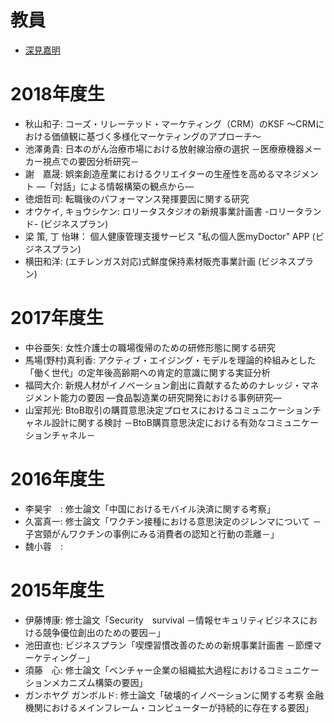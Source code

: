 # 教員
- [深見嘉明](http://d.hatena.ne.jp/yofukami/about)

# 2018年度生
- 秋山和子: コーズ・リレーテッド・マーケティング（CRM）のKSF ～CRMにおける価値観に基づく多様化マーケティングのアプローチ～
- 池澤勇貴: 日本のがん治療市場における放射線治療の選択 －医療療機器メーカー視点での要因分析研究－
- 謝　嘉晟: 娯楽創造産業におけるクリエイターの生産性を高めるマネジメント ―「対話」による情報構築の観点から―
- 徳畑哲司: 転職後のパフォーマンス発揮要因に関する研究
- オウケイ, キョウシケン: ロリータスタジオの新規事業計画書 -ロリータランド- (ビジネスプラン)
- 梁 策, 丁 怡琳： 個人健康管理支援サービス "私の個人医myDoctor" APP (ビジネスプラン)
- 横田和洋: (エチレンガス対応)式鮮度保持素材販売事業計画 (ビジネスプラン)

# 2017年度生 
- 中谷亜矢: 女性介護士の職場復帰のための研修形態に関する研究
- 馬場(野村)真利香: アクティブ・エイジング・モデルを理論的枠組みとした「働く世代」の定年後高齢期への肯定的意識に関する実証分析
- 福岡大介: 新規人材がイノベーション創出に貢献するためのナレッジ・マネジメント能力の要因 ―食品製造業の研究開発における事例研究―
- 山室邦光: BtoB取引の購買意思決定プロセスにおけるコミュニケーションチャネル設計に関する検討 －BtoB購買意思決定における有効なコミュニケーションチャネル－


# 2016年度生 
- 李昊宇　: 修士論文「中国におけるモバイル決済に関する考察」
- 久富真一: 修士論文「ワクチン接種における意思決定のジレンマについて －子宮頸がんワクチンの事例にみる消費者の認知と行動の乖離－」
- 魏小蓉　: 

# 2015年度生
- 伊藤博康: 修士論文「Security　survival －情報セキュリティビジネスにおける競争優位創出のための要因－」
- 池田直也: ビジネスプラン「喫煙習慣改善のための新規事業計画書 －節煙マーケティング－」
- 須藤　心: 修士論文「ベンチャー企業の組織拡大過程におけるコミュニケーションメカニズム構築の要因」
- ガンホヤグ ガンボルド: 修士論文「破壊的イノベーションに関する考察 金融機関におけるメインフレーム・コンピューターが持続的に存在する要因」
